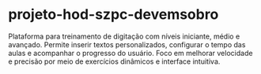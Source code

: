 # projeto-hod-szpc-devemsobro
Plataforma para treinamento de digitação com níveis iniciante, médio e avançado. Permite inserir textos personalizados, configurar o tempo das aulas e acompanhar o progresso do usuário. Foco em melhorar velocidade e precisão por meio de exercícios dinâmicos e interface intuitiva.
